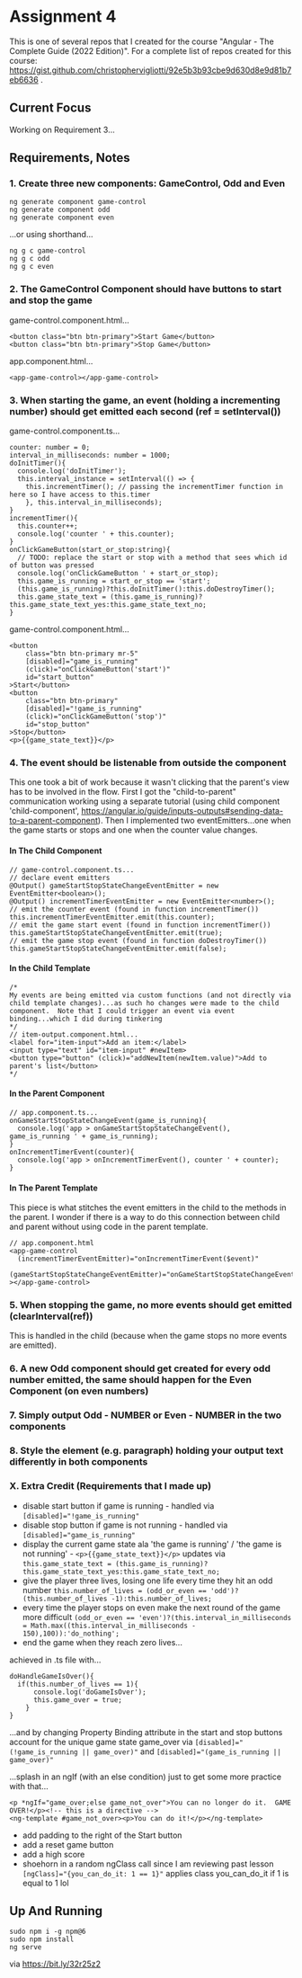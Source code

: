 # Assignment 4

This is one of several repos that I created for the course "Angular - The Complete Guide (2022 Edition)". For a complete list of repos created for this course: https://gist.github.com/christophervigliotti/92e5b3b93cbe9d630d8e9d81b7eb6636 .

## Current Focus

Working on Requirement 3...

## Requirements, Notes

### 1. Create three new components: GameControl, Odd and Even

```
ng generate component game-control
ng generate component odd
ng generate component even
```
...or using shorthand...
```
ng g c game-control
ng g c odd
ng g c even
```

### 2. The GameControl Component should have buttons to start and stop the game

game-control.component.html...
```
<button class="btn btn-primary">Start Game</button>
<button class="btn btn-primary">Stop Game</button>
```

app.component.html...
```
<app-game-control></app-game-control>
```

### 3. When starting the game, an event (holding a incrementing number) should get emitted each second (ref = setInterval())

game-control.component.ts...
```
counter: number = 0;
interval_in_milliseconds: number = 1000;
doInitTimer(){
  console.log('doInitTimer');
  this.interval_instance = setInterval(() => { 
    this.incrementTimer(); // passing the incrementTimer function in here so I have access to this.timer
    }, this.interval_in_milliseconds);
}
incrementTimer(){
  this.counter++;
  console.log('counter ' + this.counter);
}
onClickGameButton(start_or_stop:string){
  // TODO: replace the start or stop with a method that sees which id of button was pressed
  console.log('onClickGameButton ' + start_or_stop);
  this.game_is_running = start_or_stop == 'start';
  (this.game_is_running)?this.doInitTimer():this.doDestroyTimer();
  this.game_state_text = (this.game_is_running)?this.game_state_text_yes:this.game_state_text_no;
}
```
game-control.component.html...
```
<button 
    class="btn btn-primary mr-5"
    [disabled]="game_is_running" 
    (click)="onClickGameButton('start')" 
    id="start_button"
>Start</button>
<button 
    class="btn btn-primary" 
    [disabled]="!game_is_running"
    (click)="onClickGameButton('stop')"
    id="stop_button"
>Stop</button>
<p>{{game_state_text}}</p>
```

### 4. The event should be listenable from outside the component

This one took a bit of work because it wasn't clicking that the parent's view has to be involved in the flow.  First I got the "child-to-parent" communication working using a separate tutorial (using child component 'child-component', https://angular.io/guide/inputs-outputs#sending-data-to-a-parent-component).  Then I implemented two eventEmitters...one when the game starts or stops and one when the counter value changes.

#### In The Child Component 
```
// game-control.component.ts...
// declare event emitters
@Output() gameStartStopStateChangeEventEmitter = new EventEmitter<boolean>();
@Output() incrementTimerEventEmitter = new EventEmitter<number>();
// emit the counter event (found in function incrementTimer())
this.incrementTimerEventEmitter.emit(this.counter);
// emit the game start event (found in function incrementTimer())
this.gameStartStopStateChangeEventEmitter.emit(true);
// emit the game stop event (found in function doDestroyTimer())
this.gameStartStopStateChangeEventEmitter.emit(false);

```
#### In the Child Template
```
/*
My events are being emitted via custom functions (and not directly via child template changes)...as such ho changes were made to the child component.  Note that I could trigger an event via event binding...which I did during tinkering 
*/
// item-output.component.html...
<label for="item-input">Add an item:</label>
<input type="text" id="item-input" #newItem>
<button type="button" (click)="addNewItem(newItem.value)">Add to parent's list</button>
*/
```
#### In the Parent Component 
```
// app.component.ts...
onGameStartStopStateChangeEvent(game_is_running){
  console.log('app > onGameStartStopStateChangeEvent(), game_is_running ' + game_is_running);
}
onIncrementTimerEvent(counter){
  console.log('app > onIncrementTimerEvent(), counter ' + counter);
}
```
#### In The Parent Template

This piece is what stitches the event emitters in the child to the methods in the parent. I wonder if there is a way to do this connection between child and parent without using code in the parent template.
```
// app.component.html
<app-game-control
  (incrementTimerEventEmitter)="onIncrementTimerEvent($event)" 
  (gameStartStopStateChangeEventEmitter)="onGameStartStopStateChangeEvent($event)" 
></app-game-control>
```

### 5. When stopping the game, no more events should get emitted (clearInterval(ref))

This is handled in the child (because when the game stops no more events are emitted).

### 6. A new Odd component should get created for every odd number emitted, the same should happen for the Even Component (on even numbers)

### 7. Simply output Odd - NUMBER or Even - NUMBER in the two components

### 8. Style the element (e.g. paragraph) holding your output text differently in both components

### X. Extra Credit (Requirements that I made up)

* disable start button if game is running - handled via `[disabled]="!game_is_running"`
* disable stop button if game is not running - handled via `[disabled]="game_is_running"`
* display the current game state ala 'the game is running' / 'the game is not running' - `<p>{{game_state_text}}</p>` updates via `this.game_state_text = (this.game_is_running)?this.game_state_text_yes:this.game_state_text_no;` 
* give the player three lives, losing one life every time they hit an odd number `this.number_of_lives = (odd_or_even == 'odd')?(this.number_of_lives -1):this.number_of_lives;`
* every time the player stops on even make the next round of the game more difficult `(odd_or_even == 'even')?(this.interval_in_milliseconds = Math.max((this.interval_in_milliseconds - 150),100)):'do_nothing';`
* end the game when they reach zero lives...

achieved in .ts file with... 
```
doHandleGameIsOver(){
  if(this.number_of_lives == 1){
      console.log('doGameIsOver');
      this.game_over = true;
    }
}
```
...and by changing Property Binding attribute in the start and stop buttons account for the unique game state game_over via `[disabled]="(!game_is_running || game_over)"` and `[disabled]="(game_is_running || game_over)" `

...splash in an ngIf (with an else condition) just to get some more practice with that...

```
<p *ngIf="game_over;else game_not_over">You can no longer do it.  GAME OVER!</p><!-- this is a directive -->
<ng-template #game_not_over><p>You can do it!</p></ng-template>
```

* add padding to the right of the Start button
* add a reset game button
* add a high score
* shoehorn in a random ngClass call since I am reviewing past lesson `[ngClass]="{you_can_do_it: 1 == 1}"` applies class you_can_do_it if 1 is equal to 1 lol

## Up And Running
```
sudo npm i -g npm@6
sudo npm install
ng serve
```
via https://bit.ly/32r25z2